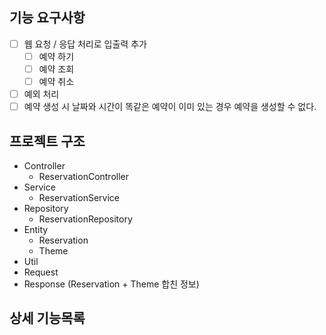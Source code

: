 ## 기능 요구사항
- [ ] 웹 요청 / 응답 처리로 입출력 추가
    - [ ] 예약 하기
    - [ ] 예약 조회
    - [ ] 예약 취소
- [ ] 예외 처리
- [ ] 예약 생성 시 날짜와 시간이 똑같은 예약이 이미 있는 경우 예약을 생성할 수 없다.

## 프로젝트 구조
- Controller
  - ReservationController
- Service
  - ReservationService
- Repository
  - ReservationRepository
- Entity
  - Reservation
  - Theme
- Util
- Request
- Response (Reservation + Theme 합친 정보)

## 상세 기능목록